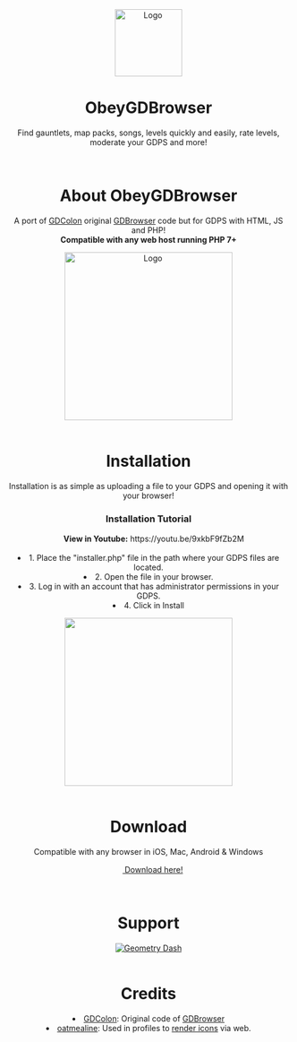 <div align="center">
   <a href="https://github.com/MigMatos/ObeyGDBrowser">
      <img src="https://github.com/user-attachments/assets/1b4414a8-0453-4871-b511-657cfbf2b561" alt="Logo" width="auto" height="120">
   </a>
   <h1 align="center">ObeyGDBrowser</h1>
   <p align="center">
      Find gauntlets, map packs, songs, levels quickly and easily, rate levels, moderate your GDPS and more!
   </p>
</div>
<br>
<div align="center">
   <h1 align="center">About ObeyGDBrowser</h1>
   <p align="center">
      A port of <a href="https://github.com/GDColon">GDColon</a> original <a href="https://github.com/GDColon/GDBrowser">GDBrowser</a> code but for GDPS with HTML, JS and PHP!<br>
      <b>Compatible with any web host running PHP 7+</b>
   </p>
    <div>
      <img src="https://github.com/user-attachments/assets/e26a7e12-a47d-46b9-b91c-0882f895987d" alt="Logo" width="auto" height="300">
   </div>
</div>
<br>
<div align="center">
   <h1 align="center">Installation</h1>
   <p align="center">
      Installation is as simple as uploading a file to your GDPS and opening it with your browser!
   </p>
    <h3 align="center">Installation Tutorial</h3>
   <p align="center">
        <div align="center"><img src="https://github.com/user-attachments/assets/297233f3-211d-434d-92ca-7f09e62684cc" alt="" width="auto" height="15"> <b>View in Youtube:</b> https://youtu.be/9xkbF9fZb2M </div>
        <br>
        <li>1. Place the "installer.php" file in the path where your GDPS files are located.</li>
        <li>2. Open the file in your browser.</li>
        <li>3. Log in with an account that has administrator permissions in your GDPS.</li>
        <li>4. Click in Install</li>
   </p>
    <div>
      <img src="https://github.com/MigMatos/ObeyGDBrowser/assets/87149085/9e99c1f6-6a0c-43e4-bcda-3a981e2156bd" alt="" width="auto" height="300">
   </div>
</div>
<br>
<div align="center">
   <h1 align="center">Download</h1>
   <p align="center">
        Compatible with any browser in iOS, Mac, Android & Windows<br>
        <div align="center"><a href="https://github.com/MigMatos/ObeyGDBrowser/releases/latest"><img src="https://github.com/user-attachments/assets/c8051471-b3f7-4905-83ed-144b605d98ab" alt="" width="auto" height="15"> Download here!</a></div>
   </p>
</div>
<br>
<div align="center">
   <h1 align="center">Support</h1>
    <a href="https://discord.gg/EbYKSHh95B">
        <img src="https://invidget.switchblade.xyz/EbYKSHh95B" alt="Geometry Dash">
    </a>
</div>
<br>
<div align="center">
   <h1 align="center">Credits</h1>
   <p align="center">
    <li> <a href="https://github.com/GDColon">GDColon</a>: Original code of <a href="https://github.com/GDColon/GDBrowser">GDBrowser</a>
 </li>
    <li> <a href="https://github.com/oatmealine/">oatmealine</a>: Used in profiles to <a href="https://github.com/oatmealine/gd-icon-renderer-web">render icons</a> via web.
 </li>
   </p>
</div>
